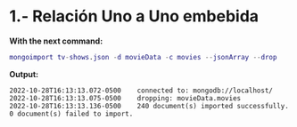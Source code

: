 # 1.- Relación Uno a Uno embebida

**With the next command:**

~~~m
mongoimport tv-shows.json -d movieData -c movies --jsonArray --drop
~~~

**Output:**

~~~console
2022-10-28T16:13:13.072-0500    connected to: mongodb://localhost/
2022-10-28T16:13:13.075-0500    dropping: movieData.movies
2022-10-28T16:13:13.136-0500    240 document(s) imported successfully. 0 document(s) failed to import.
~~~